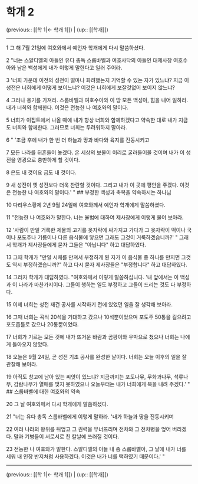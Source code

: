 # 학개 2

(previous:: [[학 1|← 학개 1]]) | (up:: [[학개]])

***




1 
그 해 7월 21일에 여호와께서 예언자 학개에게 다시 말씀하셨다. 



2 
"너는 스알디엘의 아들인 유다 총독 스룹바벨과 여호사닥의 아들인 대제사장 여호수아와 남은 백성에게 내가 이렇게 말한다고 일러 주어라. 



3 
'너희 가운데 이전의 성전이 얼마나 화려했는지 기억할 수 있는 자가 있느냐? 지금 이 성전은 너희에게 어떻게 보이느냐? 이것은 너희에게 보잘것없어 보이지 않느냐? 



4 
그러나 용기를 가져라. 스룹바벨과 여호수아와 이 땅 모든 백성아, 힘을 내어 일하라. 내가 너희와 함께한다. 이것은 전능한 나 여호와의 말이다. 



5 
너희가 이집트에서 나올 때에 내가 항상 너희와 함께하겠다고 약속한 대로 내가 지금도 너희와 함께한다. 그러므로 너희는 두려워하지 말아라. 



6 
" '조금 후에 내가 한 번 더 하늘과 땅과 바다와 육지를 진동시키고 



7 
모든 나라를 뒤흔들어 놓겠다. 온 세상의 보물이 이리로 굴러들어올 것이며 내가 이 성전을 영광으로 충만하게 할 것이다. 



8 
은도 내 것이요 금도 내 것이다. 



9 
새 성전이 옛 성전보다 더욱 찬란할 것이다. 그리고 내가 이 곳에 평안을 주겠다. 이것은 전능한 나 여호와의 말이다.' " ## 부정한 백성과 축복을 약속하시는 하나님 



10 
다리우스황제 2년 9월 24일에 여호와께서 예언자 학개에게 말씀하셨다. 



11 
"전능한 나 여호와가 말한다. 너는 율법에 대하여 제사장에게 이렇게 물어 보아라. 



12 
'사람이 만일 거룩한 제물의 고기를 옷자락에 싸가지고 가다가 그 옷자락이 떡이나 국이나 포도주나 기름이나 다른 음식물에 닿으면 그래도 그것이 거룩하겠습니까?' " 그래서 학개가 제사장들에게 묻자 그들은 "아닙니다" 하고 대답하였다. 



13 
그때 학개가 "만일 시체를 만져서 부정하게 된 자가 이 음식물 중 하나를 만지면 그것도 역시 부정하겠습니까?" 하고 다시 묻자 제사장들은 "부정합니다" 하고 대답하였다. 



14 
그러자 학개가 대답하였다. "여호와께서 이렇게 말씀하십니다. '내 앞에서는 이 백성과 이 나라가 마찬가지이다. 그들이 행하는 일도 부정하고 그들이 드리는 것도 다 부정하다. 



15 
이제 너희는 성전 재건 공사를 시작하기 전에 있었던 일을 잘 생각해 보아라. 



16 
그때 너희는 곡식 20석을 기대하고 갔으나 10석뿐이었으며 포도주 50통을 길으려고 포도즙틀로 갔으나 20통뿐이었다. 



17 
너희가 기르는 모든 것에 내가 뜨거운 바람과 곰팡이와 우박으로 쳤으나 너희는 나에게 돌아오지 않았다. 



18 
오늘은 9월 24일, 곧 성전 기초 공사를 완성한 날이다. 너희는 오늘 이후의 일을 잘 관찰해 보아라. 



19 
아직도 창고에 남아 있는 씨앗이 있느냐? 지금까지는 포도나무, 무화과나무, 석류나무, 감람나무가 열매를 맺지 못하였으나 오늘부터는 내가 너희에게 복을 내려 주겠다.' " ## 스룹바벨에 대한 여호와의 약속 



20 
그 날 여호와께서 다시 학개에게 말씀하셨다. 



21 
"너는 유다 총독 스룹바벨에게 이렇게 말하라. '내가 하늘과 땅을 진동시키며 



22 
여러 나라의 왕위를 뒤엎고 그 권력을 무너뜨리며 전차와 그 전차병을 엎어 버리겠다. 말과 기병들이 서로서로 친 칼날에 쓰러질 것이다. 



23 
전능한 나 여호와가 말한다. 스알디엘의 아들 내 종 스룹바벨아, 그 날에 내가 너를 세워 내 인장 반지처럼 사용하겠다. 이것은 내가 너를 택하였기 때문이다.' "

***

(previous:: [[학 1|← 학개 1]]) | (up:: [[학개]])
